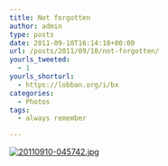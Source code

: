 ```yaml
---
title: Not forgotten
author: admin
type: posts
date: 2011-09-10T16:14:18+00:00
url: /posts/2011/09/10/not-forgotten/
yourls_tweeted:
  - 1
yourls_shorturl:
  - https://lobban.org/i/bx
categories:
  - Photos
tags:
  - always remember

---
```

[<img src="https://lobban.org/wp-content/uploads/2011/09/20110910-045742.jpg" alt="20110910-045742.jpg" class="alignnone size-full" />][1]

 [1]: https://lobban.org/wp-content/uploads/2011/09/20110910-045742.jpg